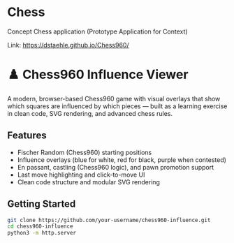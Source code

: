 # Chess
Concept Chess application
(Prototype Application for Context)

Link: https://dstaehle.github.io/Chess960/

# ♟️ Chess960 Influence Viewer

A modern, browser-based Chess960 game with visual overlays that show which squares are influenced by which pieces — built as a learning exercise in clean code, SVG rendering, and advanced chess rules.

## Features

- Fischer Random (Chess960) starting positions  
- Influence overlays (blue for white, red for black, purple when contested)  
- En passant, castling (Chess960 logic), and pawn promotion support  
- Last move highlighting and click-to-move UI  
- Clean code structure and modular SVG rendering

## Getting Started

```bash
git clone https://github.com/your-username/chess960-influence.git
cd chess960-influence
python3 -m http.server

